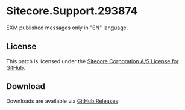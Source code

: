 # Sitecore.Support.293874
EXM published messages only in &quot;EN&quot; language.

## License  
This patch is licensed under the [Sitecore Corporation A/S License for GitHub](https://github.com/sitecoresupport/Sitecore.Support.293874/blob/master/LICENSE).  

## Download  
Downloads are available via [GitHub Releases](https://github.com/sitecoresupport/Sitecore.Support.293874/releases).  
